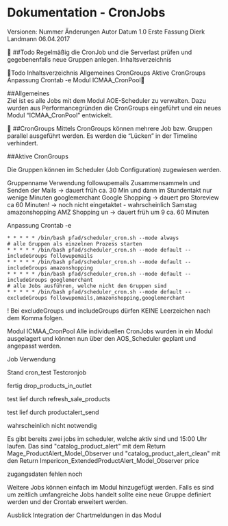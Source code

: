 # Dokumentation - CronJobs




Versionen:
Nummer
Änderungen
Autor
Datum
1.0
Erste Fassung
Dierk Landmann
06.04.2017







##Todo
Regelmäßig die CronJob und die Serverlast prüfen und gegebenenfalls neue Gruppen anlegen.
Inhaltsverzeichnis

Todo
Inhaltsverzeichnis
Allgemeines
CronGroups
Aktive CronGroups
Anpassung Crontab -e
Modul ICMAA_CronPool


##Allgemeines  
Ziel ist es alle Jobs mit dem Modul AOE-Scheduler zu verwalten. Dazu wurden aus Performancegründen die CronGroups eingeführt und ein neues Modul “ICMAA_CronPool” entwickelt.


##CronGroups
Mittels CronGroups können mehrere Job bzw. Gruppen parallel ausgeführt werden. Es werden die “Lücken” in der Timeline verhindert.


##Aktive CronGroups

Die Gruppen können im Scheduler (Job Configuration) zugewiesen werden. 

Gruppenname
Verwendung
followupemails
Zusammensammeln und Senden der Mails
→ dauert früh ca. 30 Min und dann im Stundentakt nur wenige Minuten
googlemerchant
Google Shopping 
→ dauert pro Storeview ca 60 Minuten!
→ noch nicht eingetaktet - wahrscheinlich Samstag 
amazonshopping
AMZ Shopping un
→ dauert früh um 9 ca. 60 Minuten 









Anpassung Crontab -e

```
* * * * * /bin/bash pfad/scheduler_cron.sh --mode always
# alle Gruppen als einzelnen Prozess starten
* * * * * /bin/bash pfad/scheduler_cron.sh --mode default --includeGroups followupemails
* * * * * /bin/bash pfad/scheduler_cron.sh --mode default --includeGroups amazonshopping
* * * * * /bin/bash pfad/scheduler_cron.sh --mode default --includeGroups googlemerchant
# alle Jobs ausführen, welche nicht den Gruppen sind
* * * * * /bin/bash pfad/scheduler_cron.sh --mode default --excludeGroups followupemails,amazonshopping,googlemerchant
```
! Bei excludeGroups und includeGroups dürfen KEINE Leerzeichen nach dem Komma folgen. 



Modul ICMAA_CronPool
Alle individuellen CronJobs wurden in ein Modul ausgelagert und können nun über den AOS_Scheduler geplant und angepasst werden.


Job
Verwendung


Stand
cron_test
Testcronjob


fertig
drop_products_in_outlet




test lief durch
refresh_sale_products






test lief durch
productalert_send


wahrscheinlich nicht notwendig

Es gibt bereits zwei jobs im scheduler, welche aktiv sind und 15:00 Uhr laufen.
Das sind "catalog_product_alert" mit dem Return Mage_ProductAlert_Model_Observer 
und 
"catalog_product_alert_clean" mit den Return Impericon_ExtendedProductAlert_Model_Observer
price






zugangsdaten fehlen noch

Weitere Jobs können einfach im Modul hinzugefügt werden. Falls es sind um zeitlich umfangreiche Jobs handelt sollte eine neue Gruppe definiert werden und der Crontab erweitert werden.

Ausblick
Integration der Chartmeldungen in das Modul

